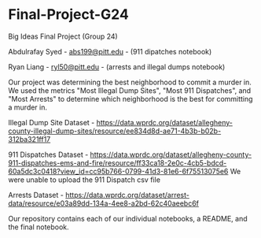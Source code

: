 # Final-Project-G24
Big Ideas Final Project (Group 24)

Abdulrafay Syed - abs199@pitt.edu - (911 dipatches notebook)

Ryan Liang - ryl50@pitt.edu - (arrests and illegal dumps notebook)

Our project was determining the best neighborhood to commit a murder in.  We used the metrics "Most Illegal Dump Sites", "Most 911 Dispatches", and "Most Arrests" to determine which neighborhood is the best for committing a murder in.  

Illegal Dump Site Dataset - https://data.wprdc.org/dataset/allegheny-county-illegal-dump-sites/resource/ee834d8d-ae71-4b3b-b02b-312ba321ff17

911 Dispatches Dataset - https://data.wprdc.org/dataset/allegheny-county-911-dispatches-ems-and-fire/resource/ff33ca18-2e0c-4cb5-bdcd-60a5dc3c0418?view_id=cc95b766-0799-41d3-81e6-6f75513075e6
We were unable to upload the 911 Dispatch csv file

Arrests Dataset - https://data.wprdc.org/dataset/arrest-data/resource/e03a89dd-134a-4ee8-a2bd-62c40aeebc6f

Our repository contains each of our individual notebooks, a README, and the final notebook.
